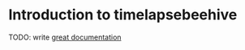 # Introduction to timelapsebeehive

TODO: write [great documentation](http://jacobian.org/writing/what-to-write/)
